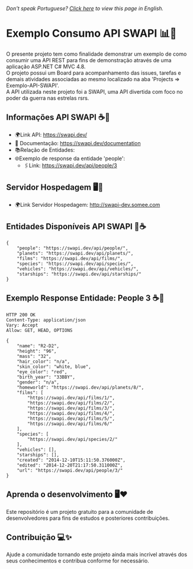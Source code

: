 <h6> Don't speak Portuguese? <a href="https://github.com/michaelviveiros/Exemplo-API-SWAPI/blob/main/README-en.md">Click here</a> to view this page in English.</h6>

# Exemplo Consumo API SWAPI 📊📜
O presente projeto tem como finalidade demonstrar um exemplo de como consumir uma API REST para fins de demonstração através de uma aplicação ASP.NET C# MVC 4.8.<br/>
O projeto possui um Board para acompanhamento das issues, tarefas e demais atividades associadas ao mesmo localizado na aba 'Projects => Exemplo-API-SWAPI'.<br/>
A API utilizada neste projeto foi a SWAPI, uma API divertida com foco no poder da guerra nas estrelas rsrs.

## Informações API SWAPI ☕️📌
- 🌍Link API: https://swapi.dev/<br/>
- 📝 Documentação: https://swapi.dev/documentation<br/>
- 📚Relação de Entidades:<br/>
- 🌐Exemplo de response da entidade 'people':<br/>
  - 🖇️Link: https://swapi.dev/api/people/3

## Servidor Hospedagem 🖥️📌
- 🌍Link Servidor Hospedagem: http://swapi-dev.somee.com

## Entidades Disponíveis API SWAPI 📝☕️
```
{
    "people": "https://swapi.dev/api/people/",
    "planets": "https://swapi.dev/api/planets/",
    "films": "https://swapi.dev/api/films/",
    "species": "https://swapi.dev/api/species/",
    "vehicles": "https://swapi.dev/api/vehicles/",
    "starships": "https://swapi.dev/api/starships/"
}
```

## Exemplo Response Entidade: People 3 ☕️📑
```
HTTP 200 OK
Content-Type: application/json
Vary: Accept
Allow: GET, HEAD, OPTIONS

{
    "name": "R2-D2", 
    "height": "96", 
    "mass": "32", 
    "hair_color": "n/a", 
    "skin_color": "white, blue", 
    "eye_color": "red", 
    "birth_year": "33BBY", 
    "gender": "n/a", 
    "homeworld": "https://swapi.dev/api/planets/8/", 
    "films": [
        "https://swapi.dev/api/films/1/", 
        "https://swapi.dev/api/films/2/", 
        "https://swapi.dev/api/films/3/", 
        "https://swapi.dev/api/films/4/", 
        "https://swapi.dev/api/films/5/", 
        "https://swapi.dev/api/films/6/"
    ], 
    "species": [
        "https://swapi.dev/api/species/2/"
    ], 
    "vehicles": [], 
    "starships": [], 
    "created": "2014-12-10T15:11:50.376000Z", 
    "edited": "2014-12-20T21:17:50.311000Z", 
    "url": "https://swapi.dev/api/people/3/"
}
```
## Aprenda o desenvolvimento 🖥️❤️
Este repositório é um projeto gratuito para a comunidade de desenvolvedores para fins de estudos e posteriores contribuições.

## Contribuição 💻✨
Ajude a comunidade tornando este projeto ainda mais incrível através dos seus conhecimentos e contribua conforme for necessário.